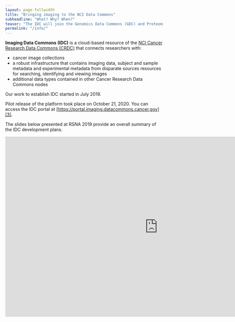 ```yaml
---
layout: page-fullwidth
title: "Bringing imaging to the NCI Data Commons"
subheadline: "What? Why? When?"
teaser: "The IDC will join the Genomics Data Commons (GDC) and Proteomics Data Commons (PDC) as the newest component of the NCI Cancer Research Data Commons (CRDC)."
permalink: "/info/"
---
```


**Imaging Data Commons (IDC)** is a cloud-based resource of the [NCI Cancer Research Data Commons (CRDC)][1] that connects researchers with:
* cancer image collections
* a robust infrastructure that contains imaging data, subject and sample metadata and experimental metadata from disparate sources
resources for searching, identifying and viewing images
* additional data types contained in other Cancer Research Data Commons nodes

Our work to establish IDC started in July 2019.

Pilot release of the platform took place on October 21, 2020. You can access the IDC portal at [https://portal.imaging.datacommons.cancer.gov][3].

The slides below presented at RSNA 2019 provide an overall summary of the IDC development plans.

<iframe src="https://docs.google.com/presentation/d/e/2PACX-1vSqbVzjJHYzZ-GbyyFM-05LEdQh5SdNlHUhapHyf1JUhNhGXTEG-CTt2o_MzSg1h5JGmZPK1_XqrE11/embed?start=true&loop=true&delayms=5000" frameborder="0" width="970" height="575" allowfullscreen="true" mozallowfullscreen="true" webkitallowfullscreen="true"></iframe>

[1]: https://datacommons.cancer.gov/
[2]: http://bit.ly/crdc-idc-mvp
[3]: https://portal.imaging.datacommons.cancer.gov
